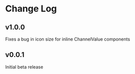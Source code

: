 # Change Log

## v1.0.0 
Fixes a bug in icon size for inline ChannelValue components

## v0.0.1
Initial beta release